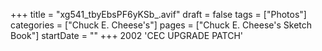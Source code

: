 +++
title = "xg541_tbyEbsPF6yKSb_.avif"
draft = false
tags = ["Photos"]
categories = ["Chuck E. Cheese's"]
pages = ["Chuck E. Cheese's Sketch Book"]
startDate = ""
+++
2002 'CEC UPGRADE PATCH'
